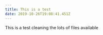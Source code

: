 ```yaml
---
title: This is a test
date: 2019-10-26T19:08:41.451Z
---
```

This is a test cleaning the lots of files available
